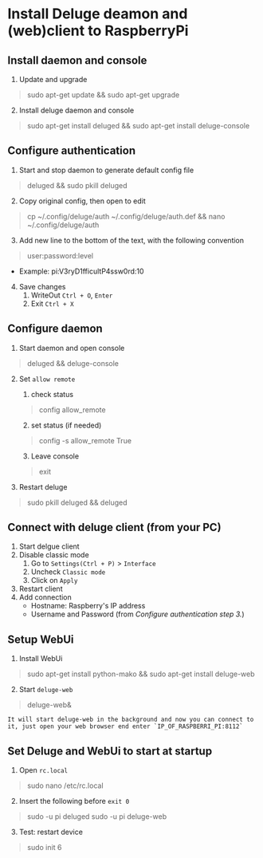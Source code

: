 Install Deluge deamon and (web)client to RaspberryPi
=

Install daemon and console
-
1. Update and upgrade
> sudo apt-get update && sudo apt-get upgrade

2. Install deluge daemon and console
> sudo apt-get install deluged && sudo apt-get install deluge-console

Configure authentication
-
1. Start and stop daemon to generate default config file
> deluged && sudo pkill deluged
 
2. Copy original config, then open to edit
> cp ~/.config/deluge/auth ~/.config/deluge/auth.def && nano ~/.config/deluge/auth

3. Add new line to the bottom of the text, with the following convention
> user:password:level

- Example:
pi:V3ryD1fficultP4ssw0rd:10

4. Save changes
    1. WriteOut `Ctrl + O`, `Enter`
    2. Exit `Ctrl + X`

Configure daemon
-
1. Start daemon and open console
> deluged && deluge-console

2. Set `allow remote`
    1. check status
    > config allow_remote

    2. set status (if needed)
    > config -s allow_remote True

    3. Leave console
    > exit

3. Restart deluge
> sudo pkill deluged && deluged

Connect with deluge client (from your PC)
-
1. Start delgue client
2. Disable classic mode
    1. Go to `Settings(Ctrl + P)` > `Interface` 
    2. Uncheck `Classic mode`
    3. Click on `Apply`
3. Restart client
4. Add connection 
    - Hostname: Raspberry's IP address
    - Username and Password (from _Configure authentication step 3._)

Setup WebUi
-
1. Install WebUi
> sudo apt-get install python-mako    && sudo apt-get install deluge-web

2. Start `deluge-web`
> deluge-web&

    It will start deluge-web in the background and now you can connect to it, just open your web browser end enter `IP_OF_RASPBERRI_PI:8112`

Set Deluge and WebUi to start at startup
-
1. Open `rc.local`
> sudo nano /etc/rc.local

2.    Insert the following before `exit 0`
> sudo -u pi deluged
> sudo -u pi deluge-web

3. Test: restart device
> sudo init 6
